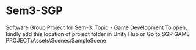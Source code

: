 # Sem3-SGP
Software Group Project for Sem-3. Topic - Game Development
To open, kindly add this location of project folder in Unity Hub or Go to SGP GAME PROJECT\Assets\Scenes\SampleScene
